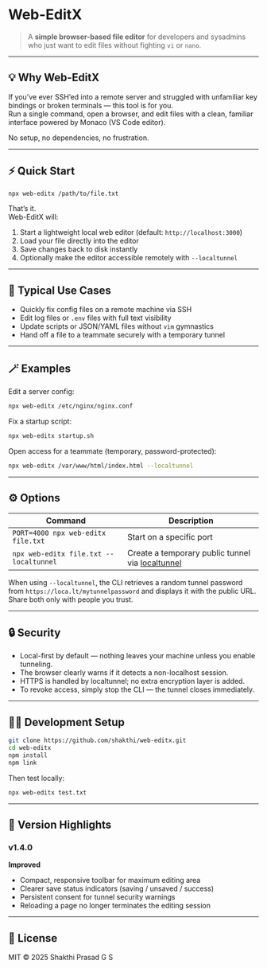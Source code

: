 # Web-EditX

> A **simple browser-based file editor** for developers and sysadmins who just want to edit files without fighting `vi` or `nano`.

---

## 💡 Why Web-EditX

If you’ve ever SSH’ed into a remote server and struggled with unfamiliar key bindings or broken terminals — this tool is for you.  
Run a single command, open a browser, and edit files with a clean, familiar interface powered by Monaco (VS Code editor).

No setup, no dependencies, no frustration.

---

## ⚡ Quick Start

```bash
npx web-editx /path/to/file.txt
```

That’s it.  
Web-EditX will:

1. Start a lightweight local web editor (default: `http://localhost:3000`)
2. Load your file directly into the editor
3. Save changes back to disk instantly  
4. Optionally make the editor accessible remotely with `--localtunnel`

---

## 🧰 Typical Use Cases

- Quickly fix config files on a remote machine via SSH  
- Edit log files or `.env` files with full text visibility  
- Update scripts or JSON/YAML files without `vim` gymnastics  
- Hand off a file to a teammate securely with a temporary tunnel

---

## 🪄 Examples

Edit a server config:

```bash
npx web-editx /etc/nginx/nginx.conf
```

Fix a startup script:

```bash
npx web-editx startup.sh
```

Open access for a teammate (temporary, password-protected):

```bash
npx web-editx /var/www/html/index.html --localtunnel
```

---

## ⚙️ Options

| Command | Description |
|----------|--------------|
| `PORT=4000 npx web-editx file.txt` | Start on a specific port |
| `npx web-editx file.txt --localtunnel` | Create a temporary public tunnel via [localtunnel](https://github.com/localtunnel/localtunnel) |

When using `--localtunnel`, the CLI retrieves a random tunnel password from `https://loca.lt/mytunnelpassword` and displays it with the public URL.  
Share both only with people you trust.

---

## 🔒 Security

- Local-first by default — nothing leaves your machine unless you enable tunneling.  
- The browser clearly warns if it detects a non-localhost session.  
- HTTPS is handled by localtunnel; no extra encryption layer is added.  
- To revoke access, simply stop the CLI — the tunnel closes immediately.

---

## 🧑‍💻 Development Setup

```bash
git clone https://github.com/shakthi/web-editx.git
cd web-editx
npm install
npm link
```

Then test locally:

```bash
npx web-editx test.txt
```

---

## 🧾 Version Highlights

### v1.4.0

**Improved**
- Compact, responsive toolbar for maximum editing area  
- Clearer save status indicators (saving / unsaved / success)  
- Persistent consent for tunnel security warnings  
- Reloading a page no longer terminates the editing session  

---

## 📄 License

MIT © 2025 Shakthi Prasad G S
